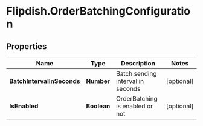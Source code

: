 # Flipdish.OrderBatchingConfiguration

## Properties
Name | Type | Description | Notes
------------ | ------------- | ------------- | -------------
**BatchIntervalInSeconds** | **Number** | Batch sending interval in seconds | [optional] 
**IsEnabled** | **Boolean** | OrderBatching is enabled or not | [optional] 


